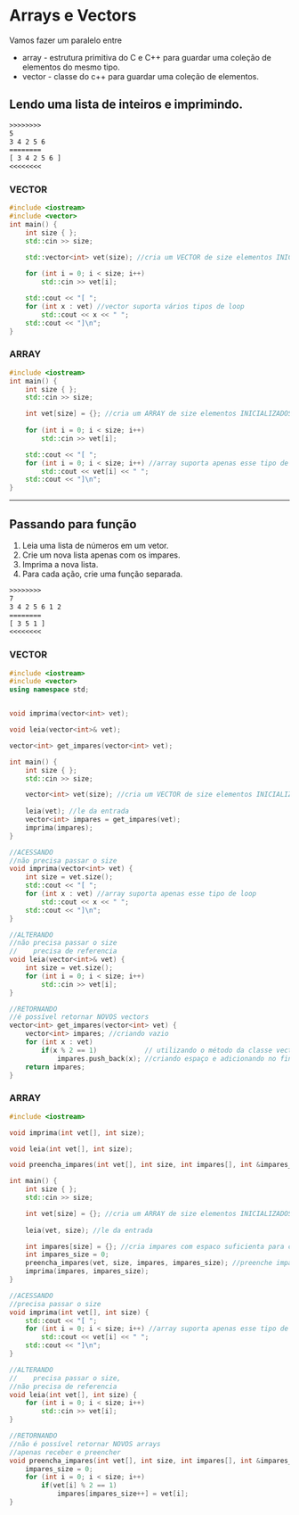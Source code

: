 # Arrays e Vectors

Vamos fazer um paralelo entre 
- array - estrutura primitiva do C e C++ para guardar uma coleção de elementos do mesmo tipo.
- vector - classe do c++ para guardar uma coleção de elementos.

## Lendo uma lista de inteiros e imprimindo.

```txt
>>>>>>>>
5
3 4 2 5 6
========
[ 3 4 2 5 6 ]
<<<<<<<<
```

### VECTOR

[](save)[](_vec1.cpp)
```cpp
#include <iostream>
#include <vector>
int main() {
    int size { };
    std::cin >> size;

    std::vector<int> vet(size); //cria um VECTOR de size elementos INICIALIZADOS com 0
    
    for (int i = 0; i < size; i++)
        std::cin >> vet[i];

    std::cout << "[ "; 
    for (int x : vet) //vector suporta vários tipos de loop
        std::cout << x << " ";
    std::cout << "]\n";
}
```
[](save)

### ARRAY

[](save)[](_vec2.cpp)
```cpp
#include <iostream>
int main() {
    int size { };
    std::cin >> size;

    int vet[size] = {}; //cria um ARRAY de size elementos INICIALIZADOS com 0
    
    for (int i = 0; i < size; i++)
        std::cin >> vet[i];

    std::cout << "[ "; 
    for (int i = 0; i < size; i++) //array suporta apenas esse tipo de loop
        std::cout << vet[i] << " ";
    std::cout << "]\n";
}
```
[](save)



___
## Passando para função


1. Leia uma lista de números em um vetor.
2. Crie um nova lista apenas com os impares.
3. Imprima a nova lista.
4. Para cada ação, crie uma função separada.

```txt
>>>>>>>>
7
3 4 2 5 6 1 2
========
[ 3 5 1 ]
<<<<<<<<
```

### VECTOR

[](save)[](_impares1.cpp)
```cpp
#include <iostream>
#include <vector>
using namespace std;


void imprima(vector<int> vet);

void leia(vector<int>& vet);

vector<int> get_impares(vector<int> vet);

int main() {
    int size { };
    std::cin >> size;

    vector<int> vet(size); //cria um VECTOR de size elementos INICIALIZADOS com 0
    
    leia(vet); //le da entrada
    vector<int> impares = get_impares(vet);
    imprima(impares);
}

//ACESSANDO
//não precisa passar o size
void imprima(vector<int> vet) {
    int size = vet.size();
    std::cout << "[ "; 
    for (int x : vet) //array suporta apenas esse tipo de loop
        std::cout << x << " ";
    std::cout << "]\n";
}

//ALTERANDO
//não precisa passar o size
//    precisa de referencia
void leia(vector<int>& vet) {
    int size = vet.size();
    for (int i = 0; i < size; i++)
        std::cin >> vet[i];
}

//RETORNANDO
//é possível retornar NOVOS vectors
vector<int> get_impares(vector<int> vet) {
    vector<int> impares; //criando vazio
    for (int x : vet)
        if(x % 2 == 1)            // utilizando o método da classe vector
            impares.push_back(x); //criando espaço e adicionando no final
    return impares;
}

```
[](save)

### ARRAY

[](save)[](_impares2.cpp)
```cpp
#include <iostream>

void imprima(int vet[], int size);

void leia(int vet[], int size);

void preencha_impares(int vet[], int size, int impares[], int &impares_size);

int main() {
    int size { };
    std::cin >> size;

    int vet[size] = {}; //cria um ARRAY de size elementos INICIALIZADOS com 0
    
    leia(vet, size); //le da entrada

    int impares[size] = {}; //cria impares com espaco suficienta para caber
    int impares_size = 0;
    preencha_impares(vet, size, impares, impares_size); //preenche impares
    imprima(impares, impares_size);
}

//ACESSANDO
//precisa passar o size
void imprima(int vet[], int size) {
    std::cout << "[ "; 
    for (int i = 0; i < size; i++) //array suporta apenas esse tipo de loop
        std::cout << vet[i] << " ";
    std::cout << "]\n";
}

//ALTERANDO
//    precisa passar o size, 
//não precisa de referencia
void leia(int vet[], int size) {
    for (int i = 0; i < size; i++)
        std::cin >> vet[i];
}

//RETORNANDO
//não é possível retornar NOVOS arrays
//apenas receber e preencher
void preencha_impares(int vet[], int size, int impares[], int &impares_size) {
    impares_size = 0;
    for (int i = 0; i < size; i++)
        if(vet[i] % 2 == 1)
            impares[impares_size++] = vet[i];
}
```
[](save)



